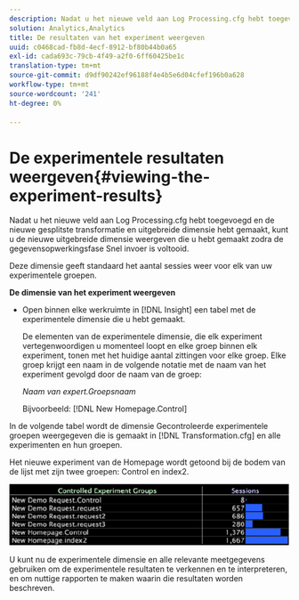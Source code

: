 ```yaml
---
description: Nadat u het nieuwe veld aan Log Processing.cfg hebt toegevoegd en de nieuwe gesplitste transformatie en uitgebreide dimensie hebt gemaakt, kunt u de nieuwe uitgebreide dimensie weergeven die u hebt gemaakt zodra de gegevensopwerkingsfase Snel invoer is voltooid.
solution: Analytics,Analytics
title: De resultaten van het experiment weergeven
uuid: c0468cad-fb8d-4ecf-8912-bf80b44b0a65
exl-id: cada693c-79cb-4f49-a2f0-6ff60425be1c
translation-type: tm+mt
source-git-commit: d9df90242ef96188f4e4b5e6d04cfef196b0a628
workflow-type: tm+mt
source-wordcount: '241'
ht-degree: 0%

---
```


# De experimentele resultaten weergeven{#viewing-the-experiment-results}

Nadat u het nieuwe veld aan Log Processing.cfg hebt toegevoegd en de nieuwe gesplitste transformatie en uitgebreide dimensie hebt gemaakt, kunt u de nieuwe uitgebreide dimensie weergeven die u hebt gemaakt zodra de gegevensopwerkingsfase Snel invoer is voltooid.

Deze dimensie geeft standaard het aantal sessies weer voor elk van uw experimentele groepen.

**De dimensie van het experiment weergeven**

* Open binnen elke werkruimte in [!DNL Insight] een tabel met de experimentele dimensie die u hebt gemaakt.

   De elementen van de experimentele dimensie, die elk experiment vertegenwoordigen u momenteel loopt en elke groep binnen elk experiment, tonen met het huidige aantal zittingen voor elke groep. Elke groep krijgt een naam in de volgende notatie met de naam van het experiment gevolgd door de naam van de groep:

   *Naam van expert.Groepsnaam*

   Bijvoorbeeld: [!DNL New Homepage.Control]

In de volgende tabel wordt de dimensie Gecontroleerde experimentele groepen weergegeven die is gemaakt in [!DNL Transformation.cfg] en alle experimenten en hun groepen.

Het nieuwe experiment van de Homepage wordt getoond bij de bodem van de lijst met zijn twee groepen: Control en index2.

![](assets/controlledexpgrps.png)

U kunt nu de experimentele dimensie en alle relevante meetgegevens gebruiken om de experimentele resultaten te verkennen en te interpreteren, en om nuttige rapporten te maken waarin die resultaten worden beschreven.
